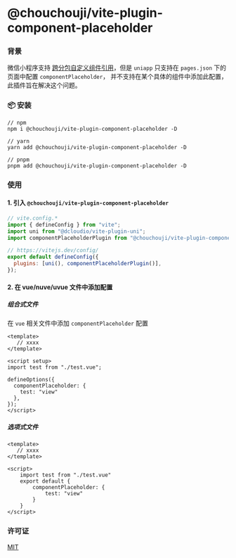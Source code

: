 # @chouchouji/vite-plugin-component-placeholder

### 背景

微信小程序支持 [跨分包自定义组件引用](https://developers.weixin.qq.com/miniprogram/dev/framework/subpackages/async.html)，但是 `uniapp` 只支持在 `pages.json` 下的页面中配置 `componentPlaceholder`， 并不支持在某个具体的组件中添加此配置，此插件旨在解决这个问题。

### 📦 安装

```shell
// npm
npm i @chouchouji/vite-plugin-component-placeholder -D

// yarn
yarn add @chouchouji/vite-plugin-component-placeholder -D

// pnpm
pnpm add @chouchouji/vite-plugin-component-placeholder -D
```

### 使用

#### 1. 引入 `@chouchouji/vite-plugin-component-placeholder`

```javascript
// vite.config.*
import { defineConfig } from "vite";
import uni from "@dcloudio/vite-plugin-uni";
import componentPlaceholderPlugin from "@chouchouji/vite-plugin-component-placeholder";

// https://vitejs.dev/config/
export default defineConfig({
  plugins: [uni(), componentPlaceholderPlugin()],
});
```

#### 2. 在 vue/nuve/uvue 文件中添加配置

##### 组合式文件

在 `vue` 相关文件中添加 `componentPlaceholder` 配置

```vue
<template>
   // xxxx
</template>

<script setup>
import test from "./test.vue";

defineOptions({
  componentPlaceholder: {
    test: "view"
  },
});
</script>
```

##### 选项式文件

```vue
<template>
   // xxxx
</template>

<script>
    import test from "./test.vue"
    export default {
        componentPlaceholder: {
            test: "view"
        }
    }
</script>
```

### 许可证

[MIT](LICENSE)